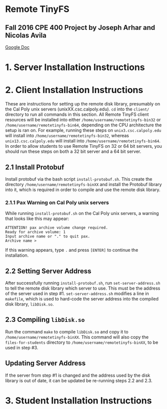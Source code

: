 # Remote TinyFS
## Fall 2016 CPE 400 Project by Joseph Arhar and Nicolas Avila
[Google Doc](https://docs.google.com/document/d/1Y0KHQ00_FKQ2uBxDKG3h4CV9MQzGDEgeOx28NvSPXnI)

# 1. Server Installation Instructions

# 2. Client Installation Instructions
These are instructions for setting up the remote disk library, presumably on the Cal Poly unix servers (unixXX.csc.calpoly.edu).
`cd` into the `client/` directory to run all commands in this section.
All Remote TinyFS client resources will be installed into either `/home/username/remotetinyfs-bin32` or `/home/username/remotetinyfs-bin64`, depending on the CPU architecture the setup is ran on. For example, running these steps on `unix3.csc.calpoly.edu` will install into `/home/username/remotetinyfs-bin32`, whereas `unix13.csc.calpoly.edu` will install into `/home/username/remotetinyfs-bin64`. In order to allow students to use Remote TinyFS on 32 or 64 bit servers, you should run these steps on both a 32 bit server and a 64 bit server.
## 2.1 Install Protobuf
Install protobuf via the bash script `install-protobuf.sh`. This create the directory `/home/username/remotetinyfs-binXX` and install the Protobuf library into it, which is required in order to compile and use the remote disk library.
### 2.1.1 Pax Warning on Cal Poly unix servers
While running `install-protobuf.sh` on the Cal Poly unix servers, a warning that looks like this may appear:
```
ATTENTION! pax archive volume change required.
Ready for archive volume: 1
Input archive name or "." to quit pax.
Archive name > 
```
If this warning appears, type `.` and press `[ENTER]` to continue the installation.
## 2.2 Setting Server Address
After successfully running `install-protobuf.sh`, run `set-server-address.sh` to tell the remote disk library which server to use. This must be the address of the server used in step #1.
`set-server-address.sh` modifies a line in `makefile`, which is used to hard-code the server address into the compiled disk library, `libDisk.so`.
## 2.3 Compiling `libDisk.so`
Run the command `make` to compile `libDisk.so` and copy it to `/home/username/remotetinyfs-binXX`.
This command will also copy the `files-for-students` directory to `/home/username/remotetinyfs-binXX`, to be used in step #3.
## Updating Server Address
If the server from step #1 is changed and the address used by the disk library is out of date, it can be updated be re-running steps 2.2 and 2.3.

# 3. Student Installation Instructions
